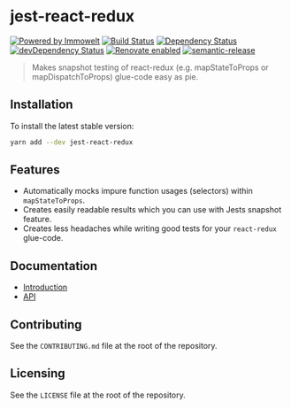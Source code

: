 # jest-react-redux

[![Powered by Immowelt](https://img.shields.io/badge/powered%20by-immowelt-yellow.svg?colorB=ffb200)](https://stackshare.io/immowelt-group/)
[![Build Status](https://travis-ci.org/ImmoweltGroup/jest-react-redux.svg?branch=master)](https://travis-ci.org/ImmoweltGroup/jest-react-redux)
[![Dependency Status](https://david-dm.org/ImmoweltGroup/jest-react-redux.svg)](https://david-dm.org/ImmoweltGroup/jest-react-redux)
[![devDependency Status](https://david-dm.org/ImmoweltGroup/jest-react-redux/dev-status.svg)](https://david-dm.org/ImmoweltGroup/jest-react-redux#info=devDependencies&view=table)
[![Renovate enabled](https://img.shields.io/badge/renovate-enabled-brightgreen.svg)](https://renovateapp.com/)
[![semantic-release](https://img.shields.io/badge/%20%20%F0%9F%93%A6%F0%9F%9A%80-semantic--release-e10079.svg)](https://github.com/semantic-release/semantic-release)

> Makes snapshot testing of react-redux (e.g. mapStateToProps or mapDispatchToProps) glue-code easy as pie.

## Installation

To install the latest stable version:

```sh
yarn add --dev jest-react-redux
```

## Features

* Automatically mocks impure function usages (selectors) within `mapStateToProps`.
* Creates easily readable results which you can use with Jests snapshot feature.
* Creates less headaches while writing good tests for your `react-redux` glue-code.

## Documentation

* [Introduction](/docs/introduction/README.md)
* [API](/docs/api/README.md)

## Contributing

See the `CONTRIBUTING.md` file at the root of the repository.

## Licensing

See the `LICENSE` file at the root of the repository.
